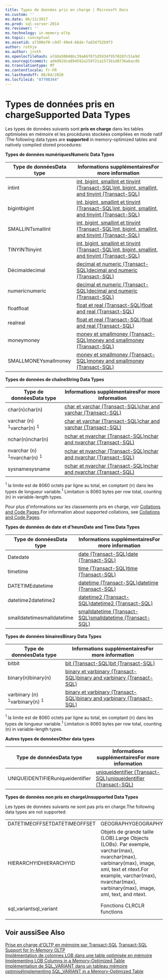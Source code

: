 ```yaml
---
title: Types de données pris en charge | Microsoft Docs
ms.custom: ''
ms.date: 06/13/2017
ms.prod: sql-server-2014
ms.reviewer: ''
ms.technology: in-memory-oltp
ms.topic: conceptual
ms.assetid: a7380ef0-c9d7-49e4-b6de-fad34752b9f3
author: rothja
ms.author: jroth
ms.openlocfilehash: a7dda500486c39a66f871d5934f957028fc51e9d
ms.sourcegitcommit: ad4d92dce894592a259721a1571b1d8736abacdb
ms.translationtype: MT
ms.contentlocale: fr-FR
ms.lasthandoff: 08/04/2020
ms.locfileid: "87708344"
---
```

# <a name="supported-data-types"></a><span data-ttu-id="04ccf-102">Types de données pris en charge</span><span class="sxs-lookup"><span data-stu-id="04ccf-102">Supported Data Types</span></span>
  <span data-ttu-id="04ccf-103">Les types de données suivants sont **pris en charge** dans les tables optimisées en mémoire et les procédures stockées compilées en mode natif :</span><span class="sxs-lookup"><span data-stu-id="04ccf-103">The following data types are **supported** in memory-optimized tables and natively compiled stored procedures:</span></span>  
  
 <span data-ttu-id="04ccf-104">**Types de données numériques**</span><span class="sxs-lookup"><span data-stu-id="04ccf-104">**Numeric Data Types**</span></span>  
  
|<span data-ttu-id="04ccf-105">Type de données</span><span class="sxs-lookup"><span data-stu-id="04ccf-105">Data type</span></span>|<span data-ttu-id="04ccf-106">Informations supplémentaires</span><span class="sxs-lookup"><span data-stu-id="04ccf-106">For more information</span></span>|  
|---------------|--------------------------|  
|<span data-ttu-id="04ccf-107">int</span><span class="sxs-lookup"><span data-stu-id="04ccf-107">int</span></span>|[<span data-ttu-id="04ccf-108">int, bigint, smallint et tinyint &#40;Transact-SQL&#41;</span><span class="sxs-lookup"><span data-stu-id="04ccf-108">int, bigint, smallint, and tinyint &#40;Transact-SQL&#41;</span></span>](/sql/t-sql/data-types/int-bigint-smallint-and-tinyint-transact-sql)|  
|<span data-ttu-id="04ccf-109">bigint</span><span class="sxs-lookup"><span data-stu-id="04ccf-109">bigint</span></span>|[<span data-ttu-id="04ccf-110">int, bigint, smallint et tinyint &#40;Transact-SQL&#41;</span><span class="sxs-lookup"><span data-stu-id="04ccf-110">int, bigint, smallint, and tinyint &#40;Transact-SQL&#41;</span></span>](/sql/t-sql/data-types/int-bigint-smallint-and-tinyint-transact-sql)|  
|<span data-ttu-id="04ccf-111">SMALLINT</span><span class="sxs-lookup"><span data-stu-id="04ccf-111">smallint</span></span>|[<span data-ttu-id="04ccf-112">int, bigint, smallint et tinyint &#40;Transact-SQL&#41;</span><span class="sxs-lookup"><span data-stu-id="04ccf-112">int, bigint, smallint, and tinyint &#40;Transact-SQL&#41;</span></span>](/sql/t-sql/data-types/int-bigint-smallint-and-tinyint-transact-sql)|  
|<span data-ttu-id="04ccf-113">TINYINT</span><span class="sxs-lookup"><span data-stu-id="04ccf-113">tinyint</span></span>|[<span data-ttu-id="04ccf-114">int, bigint, smallint et tinyint &#40;Transact-SQL&#41;</span><span class="sxs-lookup"><span data-stu-id="04ccf-114">int, bigint, smallint, and tinyint &#40;Transact-SQL&#41;</span></span>](/sql/t-sql/data-types/int-bigint-smallint-and-tinyint-transact-sql)|  
|<span data-ttu-id="04ccf-115">Décimal</span><span class="sxs-lookup"><span data-stu-id="04ccf-115">decimal</span></span>|[<span data-ttu-id="04ccf-116">decimal et numeric &#40;Transact-SQL&#41;</span><span class="sxs-lookup"><span data-stu-id="04ccf-116">decimal and numeric &#40;Transact-SQL&#41;</span></span>](/sql/t-sql/data-types/decimal-and-numeric-transact-sql)|  
|<span data-ttu-id="04ccf-117">numeric</span><span class="sxs-lookup"><span data-stu-id="04ccf-117">numeric</span></span>|[<span data-ttu-id="04ccf-118">decimal et numeric &#40;Transact-SQL&#41;</span><span class="sxs-lookup"><span data-stu-id="04ccf-118">decimal and numeric &#40;Transact-SQL&#41;</span></span>](/sql/t-sql/data-types/decimal-and-numeric-transact-sql)|  
|<span data-ttu-id="04ccf-119">float</span><span class="sxs-lookup"><span data-stu-id="04ccf-119">float</span></span>|[<span data-ttu-id="04ccf-120">float et real &#40;Transact-SQL&#41;</span><span class="sxs-lookup"><span data-stu-id="04ccf-120">float and real &#40;Transact-SQL&#41;</span></span>](/sql/t-sql/data-types/float-and-real-transact-sql)|  
|<span data-ttu-id="04ccf-121">real</span><span class="sxs-lookup"><span data-stu-id="04ccf-121">real</span></span>|[<span data-ttu-id="04ccf-122">float et real &#40;Transact-SQL&#41;</span><span class="sxs-lookup"><span data-stu-id="04ccf-122">float and real &#40;Transact-SQL&#41;</span></span>](/sql/t-sql/data-types/float-and-real-transact-sql)|  
|<span data-ttu-id="04ccf-123">money</span><span class="sxs-lookup"><span data-stu-id="04ccf-123">money</span></span>|[<span data-ttu-id="04ccf-124">money et smallmoney &#40;Transact-SQL&#41;</span><span class="sxs-lookup"><span data-stu-id="04ccf-124">money and smallmoney &#40;Transact-SQL&#41;</span></span>](/sql/t-sql/data-types/money-and-smallmoney-transact-sql)|  
|<span data-ttu-id="04ccf-125">SMALLMONEY</span><span class="sxs-lookup"><span data-stu-id="04ccf-125">smallmoney</span></span>|[<span data-ttu-id="04ccf-126">money et smallmoney &#40;Transact-SQL&#41;</span><span class="sxs-lookup"><span data-stu-id="04ccf-126">money and smallmoney &#40;Transact-SQL&#41;</span></span>](/sql/t-sql/data-types/money-and-smallmoney-transact-sql)|  
  
 <span data-ttu-id="04ccf-127">**Types de données de chaîne**</span><span class="sxs-lookup"><span data-stu-id="04ccf-127">**String Data Types**</span></span>  
  
|<span data-ttu-id="04ccf-128">Type de données</span><span class="sxs-lookup"><span data-stu-id="04ccf-128">Data type</span></span>|<span data-ttu-id="04ccf-129">Informations supplémentaires</span><span class="sxs-lookup"><span data-stu-id="04ccf-129">For more information</span></span>|  
|---------------|--------------------------|  
|<span data-ttu-id="04ccf-130">char(n)</span><span class="sxs-lookup"><span data-stu-id="04ccf-130">char(n)</span></span>|[<span data-ttu-id="04ccf-131">char et varchar &#40;Transact-SQL&#41;</span><span class="sxs-lookup"><span data-stu-id="04ccf-131">char and varchar &#40;Transact-SQL&#41;</span></span>](/sql/t-sql/data-types/char-and-varchar-transact-sql)|  
|<span data-ttu-id="04ccf-132">varchar (n) <sup>1</sup></span><span class="sxs-lookup"><span data-stu-id="04ccf-132">varchar(n) <sup>1</sup></span></span>|[<span data-ttu-id="04ccf-133">char et varchar &#40;Transact-SQL&#41;</span><span class="sxs-lookup"><span data-stu-id="04ccf-133">char and varchar &#40;Transact-SQL&#41;</span></span>](/sql/t-sql/data-types/char-and-varchar-transact-sql)|  
|<span data-ttu-id="04ccf-134">nchar(n)</span><span class="sxs-lookup"><span data-stu-id="04ccf-134">nchar(n)</span></span>|[<span data-ttu-id="04ccf-135">nchar et nvarchar &#40;Transact-SQL&#41;</span><span class="sxs-lookup"><span data-stu-id="04ccf-135">nchar and nvarchar &#40;Transact-SQL&#41;</span></span>](/sql/t-sql/data-types/nchar-and-nvarchar-transact-sql)|  
|<span data-ttu-id="04ccf-136">nvarchar (n) <sup>1</sup></span><span class="sxs-lookup"><span data-stu-id="04ccf-136">nvarchar(n) <sup>1</sup></span></span>|[<span data-ttu-id="04ccf-137">nchar et nvarchar &#40;Transact-SQL&#41;</span><span class="sxs-lookup"><span data-stu-id="04ccf-137">nchar and nvarchar &#40;Transact-SQL&#41;</span></span>](/sql/t-sql/data-types/nchar-and-nvarchar-transact-sql)|  
|<span data-ttu-id="04ccf-138">sysname</span><span class="sxs-lookup"><span data-stu-id="04ccf-138">sysname</span></span>|[<span data-ttu-id="04ccf-139">nchar et nvarchar &#40;Transact-SQL&#41;</span><span class="sxs-lookup"><span data-stu-id="04ccf-139">nchar and nvarchar &#40;Transact-SQL&#41;</span></span>](/sql/t-sql/data-types/nchar-and-nvarchar-transact-sql)|  
  
 <span data-ttu-id="04ccf-140"><sup>1</sup> la limite est de 8060 octets par ligne au total, en comptant (n) dans les types de longueur variable.</span><span class="sxs-lookup"><span data-stu-id="04ccf-140"><sup>1</sup> Limitation is 8060 bytes per row total, counting (n) in variable-length types.</span></span>  
  
 <span data-ttu-id="04ccf-141">Pour plus d'informations sur les classements pris en charge, voir [Collations and Code Pages](../../database-engine/collations-and-code-pages.md).</span><span class="sxs-lookup"><span data-stu-id="04ccf-141">For information about supported collations, see [Collations and Code Pages](../../database-engine/collations-and-code-pages.md).</span></span>  
  
 <span data-ttu-id="04ccf-142">**Types de données de date et d’heure**</span><span class="sxs-lookup"><span data-stu-id="04ccf-142">**Date and Time Data Types**</span></span>  
  
|<span data-ttu-id="04ccf-143">Type de données</span><span class="sxs-lookup"><span data-stu-id="04ccf-143">Data type</span></span>|<span data-ttu-id="04ccf-144">Informations supplémentaires</span><span class="sxs-lookup"><span data-stu-id="04ccf-144">For more information</span></span>|  
|---------------|--------------------------|  
|<span data-ttu-id="04ccf-145">Date</span><span class="sxs-lookup"><span data-stu-id="04ccf-145">date</span></span>|[<span data-ttu-id="04ccf-146">date &#40;Transact-SQL&#41;</span><span class="sxs-lookup"><span data-stu-id="04ccf-146">date &#40;Transact-SQL&#41;</span></span>](/sql/t-sql/data-types/date-transact-sql)|  
|<span data-ttu-id="04ccf-147">time</span><span class="sxs-lookup"><span data-stu-id="04ccf-147">time</span></span>|[<span data-ttu-id="04ccf-148">time &#40;Transact-SQL&#41;</span><span class="sxs-lookup"><span data-stu-id="04ccf-148">time &#40;Transact-SQL&#41;</span></span>](/sql/t-sql/data-types/time-transact-sql)|  
|<span data-ttu-id="04ccf-149">DATETIME</span><span class="sxs-lookup"><span data-stu-id="04ccf-149">datetime</span></span>|[<span data-ttu-id="04ccf-150">datetime &#40;Transact-SQL&#41;</span><span class="sxs-lookup"><span data-stu-id="04ccf-150">datetime &#40;Transact-SQL&#41;</span></span>](/sql/t-sql/data-types/datetime-transact-sql)|  
|<span data-ttu-id="04ccf-151">datetime2</span><span class="sxs-lookup"><span data-stu-id="04ccf-151">datetime2</span></span>|[<span data-ttu-id="04ccf-152">datetime2 &#40;Transact-SQL&#41;</span><span class="sxs-lookup"><span data-stu-id="04ccf-152">datetime2 &#40;Transact-SQL&#41;</span></span>](/sql/t-sql/data-types/datetime2-transact-sql)|  
|<span data-ttu-id="04ccf-153">smalldatetime</span><span class="sxs-lookup"><span data-stu-id="04ccf-153">smalldatetime</span></span>|[<span data-ttu-id="04ccf-154">smalldatetime &#40;Transact-SQL&#41;</span><span class="sxs-lookup"><span data-stu-id="04ccf-154">smalldatetime &#40;Transact-SQL&#41;</span></span>](/sql/t-sql/data-types/smalldatetime-transact-sql)|  
  
 <span data-ttu-id="04ccf-155">**Types de données binaires**</span><span class="sxs-lookup"><span data-stu-id="04ccf-155">**Binary Data Types**</span></span>  
  
|<span data-ttu-id="04ccf-156">Type de données</span><span class="sxs-lookup"><span data-stu-id="04ccf-156">Data type</span></span>|<span data-ttu-id="04ccf-157">Informations supplémentaires</span><span class="sxs-lookup"><span data-stu-id="04ccf-157">For more information</span></span>|  
|---------------|--------------------------|  
|<span data-ttu-id="04ccf-158">bit</span><span class="sxs-lookup"><span data-stu-id="04ccf-158">bit</span></span>|[<span data-ttu-id="04ccf-159">bit &#40;Transact-SQL&#41;</span><span class="sxs-lookup"><span data-stu-id="04ccf-159">bit &#40;Transact-SQL&#41;</span></span>](/sql/t-sql/data-types/bit-transact-sql)|  
|<span data-ttu-id="04ccf-160">binary(n)</span><span class="sxs-lookup"><span data-stu-id="04ccf-160">binary(n)</span></span>|[<span data-ttu-id="04ccf-161">binary et varbinary &#40;Transact-SQL&#41;</span><span class="sxs-lookup"><span data-stu-id="04ccf-161">binary and varbinary &#40;Transact-SQL&#41;</span></span>](/sql/t-sql/data-types/binary-and-varbinary-transact-sql)|  
|<span data-ttu-id="04ccf-162">varbinary (n) <sup>1</sup></span><span class="sxs-lookup"><span data-stu-id="04ccf-162">varbinary(n) <sup>1</sup></span></span>|[<span data-ttu-id="04ccf-163">binary et varbinary &#40;Transact-SQL&#41;</span><span class="sxs-lookup"><span data-stu-id="04ccf-163">binary and varbinary &#40;Transact-SQL&#41;</span></span>](/sql/t-sql/data-types/binary-and-varbinary-transact-sql)|  
  
 <span data-ttu-id="04ccf-164"><sup>1</sup> la limite est de 8060 octets par ligne au total, en comptant (n) dans les types de longueur variable.</span><span class="sxs-lookup"><span data-stu-id="04ccf-164"><sup>1</sup> Limitation is 8060 bytes per row total, counting (n) in variable-length types.</span></span>  
  
 <span data-ttu-id="04ccf-165">**Autres types de données**</span><span class="sxs-lookup"><span data-stu-id="04ccf-165">**Other data types**</span></span>  
  
|<span data-ttu-id="04ccf-166">Type de données</span><span class="sxs-lookup"><span data-stu-id="04ccf-166">Data type</span></span>|<span data-ttu-id="04ccf-167">Informations supplémentaires</span><span class="sxs-lookup"><span data-stu-id="04ccf-167">For more information</span></span>|  
|---------------|--------------------------|  
|<span data-ttu-id="04ccf-168">UNIQUEIDENTIFIER</span><span class="sxs-lookup"><span data-stu-id="04ccf-168">uniqueidentifier</span></span>|[<span data-ttu-id="04ccf-169">uniqueidentifier &#40;Transact-SQL&#41;</span><span class="sxs-lookup"><span data-stu-id="04ccf-169">uniqueidentifier &#40;Transact-SQL&#41;</span></span>](/sql/t-sql/data-types/uniqueidentifier-transact-sql)|  
  
 <span data-ttu-id="04ccf-170">**Types de données non pris en charge**</span><span class="sxs-lookup"><span data-stu-id="04ccf-170">**Unsupported Data Types**</span></span>  
  
 <span data-ttu-id="04ccf-171">Les types de données suivants ne sont pas pris en charge.</span><span class="sxs-lookup"><span data-stu-id="04ccf-171">The following data types are not supported:</span></span>  
  
||||  
|-|-|-|  
|<span data-ttu-id="04ccf-172">DATETIMEOFFSET</span><span class="sxs-lookup"><span data-stu-id="04ccf-172">DATETIMEOFFSET</span></span>|<span data-ttu-id="04ccf-173">GEOGRAPHY</span><span class="sxs-lookup"><span data-stu-id="04ccf-173">GEOGRAPHY</span></span>|<span data-ttu-id="04ccf-174">GEOMETRY</span><span class="sxs-lookup"><span data-stu-id="04ccf-174">GEOMETRY</span></span>|  
|<span data-ttu-id="04ccf-175">HIERARCHYID</span><span class="sxs-lookup"><span data-stu-id="04ccf-175">HIERARCHYID</span></span>|<span data-ttu-id="04ccf-176">Objets de grande taille (LOB).</span><span class="sxs-lookup"><span data-stu-id="04ccf-176">Large Objects (LOBs).</span></span> <span data-ttu-id="04ccf-177">Par exemple, varchar(max), nvarchar(max), varbinary(max), image, xml, text et ntext.</span><span class="sxs-lookup"><span data-stu-id="04ccf-177">For example, varchar(max), nvarchar(max), varbinary(max), image, xml, text, and ntext.</span></span>|<span data-ttu-id="04ccf-178">ROWVERSION</span><span class="sxs-lookup"><span data-stu-id="04ccf-178">ROWVERSION</span></span>|  
|<span data-ttu-id="04ccf-179">sql_variant</span><span class="sxs-lookup"><span data-stu-id="04ccf-179">sql_variant</span></span>|<span data-ttu-id="04ccf-180">Fonctions CLR</span><span class="sxs-lookup"><span data-stu-id="04ccf-180">CLR functions</span></span>|<span data-ttu-id="04ccf-181">Types définis par l'utilisateur (UDT)</span><span class="sxs-lookup"><span data-stu-id="04ccf-181">User-defined types (UDTs)</span></span>|  
  
## <a name="see-also"></a><span data-ttu-id="04ccf-182">Voir aussi</span><span class="sxs-lookup"><span data-stu-id="04ccf-182">See Also</span></span>  
 <span data-ttu-id="04ccf-183">[Prise en charge d'OLTP en mémoire par Transact-SQL](transact-sql-support-for-in-memory-oltp.md) </span><span class="sxs-lookup"><span data-stu-id="04ccf-183">[Transact-SQL Support for In-Memory OLTP](transact-sql-support-for-in-memory-oltp.md) </span></span>  
 <span data-ttu-id="04ccf-184">[Implémentation de colonnes LOB dans une table optimisée en mémoire](../../database-engine/implementing-lob-columns-in-a-memory-optimized-table.md) </span><span class="sxs-lookup"><span data-stu-id="04ccf-184">[Implementing LOB Columns in a Memory-Optimized Table](../../database-engine/implementing-lob-columns-in-a-memory-optimized-table.md) </span></span>  
 [<span data-ttu-id="04ccf-185">Implémentation de SQL_VARIANT dans un tableau mémoire optimisé</span><span class="sxs-lookup"><span data-stu-id="04ccf-185">Implementing SQL_VARIANT in a Memory-Optimized Table</span></span>](implementing-sql-variant-in-a-memory-optimized-table.md)  
  
  
